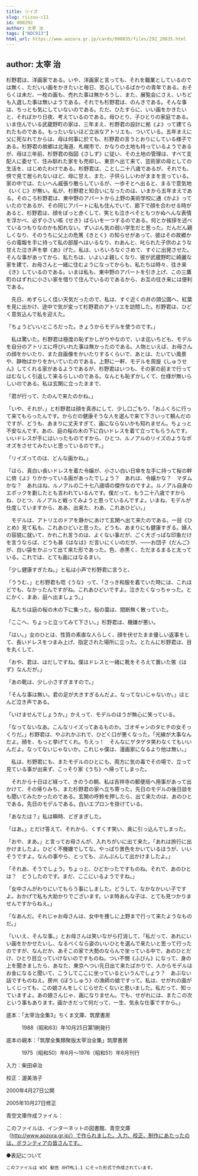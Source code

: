 ```yaml
---
title: リイズ
slug: riizuu-c11
id: 000292
author: 太宰 治
tags: ["NDC913"]
html_url: https://www.aozora.gr.jp/cards/000035/files/292_20035.html
---
```


## author: 太宰 治

杉野君は、洋画家である。いや、洋画家と言っても、それを職業としているのでは無く、ただいい画をかきたいと毎日、苦心しているばかりの青年である。おそらくは未だ、一枚の画も、売れた事は無かろうし、また、展覧会にさえ、いちども入選した事は無いようである。それでも杉野君は、のんきである。そんな事は、ちっとも気にしていないのである。ただ、ひたすらに、いい画をかきたいと、そればかり日夜、考えているのである。母ひとり、子ひとりの家庭である。いま住んでいる武蔵野町の家は、三年まえ、杉野君の設計に拠《よ》って建てられたものである。もったいないほど立派なアトリエも、ついている。五年まえに父に死なれてからは、母は何事に於ても、杉野君の言うとおりにしている様子である。杉野君の故郷は北海道、札幌市で、かなりの土地も持っているようであるが、母は三年前、杉野君の指図《さしず》に従い、その土地の管理は、すべて支配人に委せて、住み馴れた家をも売却し、東京へ出て来て、芸術家の母としての生活を、はじめたわけである。杉野君は、ことし二十八歳であるが、それでも、傍で見て居られないほど、母に甘え、また、子供らしいわがままを言っている。家の中では、たいへん威張り散らしているが、一歩そとへ出ると、まるで意気地《いくじ》が無い。私が、杉野君と知合いになったのは、いまから五年まえである。そのころ杉野君は、東中野のアパートから上野の美術学校に通《かよ》っていたのであるが、その同じアパートに私も住んでいて、廊下で顔を合わせる時があると、杉野君は、顔をぽっと赤くして、笑とも泣きべそともつかぬへんな表情を浮かべ、必ず小さい咳《せき》ばらいを一つするのである。何とか挨拶を述べているつもりなのかも知れない。ずいぶん気の弱い学生だと思った。だんだん親しくなり、そのうちに父上の危篤《きとく》の知らせがあって、彼はその故郷からの電報を手に持って私の部屋へはいるなり、わあんと、叱られた子供のような甘えた泣き声を挙《あ》げた。私は、いろいろなぐさめて、すぐに出発させた。そんな事があってから、私たちは、いよいよ親しくなり、彼が武蔵野町に綺麗な家を建て、お母さんと一緒に住むようになってからも、私たちは時々、往き来《き》しているのである。いまは私も、東中野のアパートを引き上げ、この三鷹町のはずれに小さい家を借りて住んでいるのであるから、お互の往き来には便利である。

　先日、めずらしく佳い天気だったので、私は、すぐ近くの井の頭公園へ、紅葉を見に出かけ、途中で気が変って杉野君のアトリエを訪問した。杉野君は、ひどく意気込んで私を迎えた。

「ちょうどいいところだった。きょうからモデルを使うのです。」

　私は驚いた。杉野君は極度の恥ずかしがりやなので、いま迄いちども、モデルを自分のアトリエに呼びいれた事は無かったのである。人物といえば、お母さんの顔をかいたり、また自画像をかいたりするくらいで、あとは、たいてい風景や、静物ばかりをかいていたのである。上野に一軒、モデルを周旋《しゅうせん》してくれる家があるようであるが、杉野君はいつも、その家の前まで行ってはむなしく引返して来るらしいのである。なんとも恥ずかしくて、仕様が無いらしいのである。私は玄関に立ったままで、

「君が行って、たのんで来たのかね。」

「いや、それが、」と杉野君は顔を真赤にして、少し口ごもり、「おふくろに行って来てもらったんです。からだの健康そうな人を選んで来て下さいって頼んだのですが、どうも、あまりに丈夫すぎて、画にならないかも知れません。ちょっと不安なんです。あの、庭の桜の木の下に白いドレスを着て立ってもらうんです。いいドレスが手にはいったものですから、ひとつ、ルノアルのリイズのようなポオズをさせてみたいと思っているのです。」

「リイズってのは、どんな画かね。」

「ほら、真白い長いドレスを着た令嬢が、小さい白い日傘を左手に持って桜の幹に倚《よ》りかかっている画があったでしょう？　あれは、令嬢かな？　マダムかな？　あれはね、ルノアルの二十七八歳頃の傑作なのですよ。ルノアル自身のエポックを劃したとも言われているんです。僕だって、もう二十八歳ですからね、ひとつ、ルノアルと戦ってみようと思っているんですよ。いまね、モデルが仕度していますから、ああ、出来た、わあ、これあひどい。」

　モデルは、アトリエのドアを静かにあけて玄関へ出て来たのである。一目《ひとめ》見て私も、これあひどいと思った。どうも、あまりにも健康すぎる。婦人の容貌に就いて、かれこれ言うのは、よくない事だが、ごく大ざっぱな印象だけを言うならば、どうも甚《はなは》だ言いにくいのだが、――お団子《だんご》が、白い袋をかぶって出て来た形であった。色、赤黒く、ただまるまると太っている。これでは、とても画にはなるまい。

「少し健康すぎたね。」と私は小声で杉野君に言うと、

「ううむ、」と杉野君も唸《うな》って、「さっき和服を着ていた時には、これほどでも、なかったんですがね。これあひどいですよ。泣きたくなっちゃった。とにかく、まあ、庭へ出ましょう。」

　私たちは庭の桜の木の下に集った。桜の葉は、間断無く散っていた。

「ここへ、ちょっと立ってみて下さい。」杉野君は、機嫌が悪い。

「はい。」女のひとは、性質の素直な人らしく、顔を伏せたまま優しい返事をして、長いドレスをつまみ上げ、指定された場所に立った。とたんに杉野君は、目を丸くして、

「おや、君は、はだしですね。僕はドレスと一緒に靴をそろえて置いた筈《はず》なんだが。」

「あの靴は、少し小さすぎますので。」

「そんな事は無い。君の足が大きすぎるんだよ。なってないじゃないか。」ほとんど泣き声である。

「いけませんでしょうか。」かえって、モデルのほうが無心に笑っている。

「なってないなあ。こんなリイズってあるものか。ゴオギャンのタヒチの女そっくりだ。」杉野君は、やぶれかぶれで、ひどく口が悪くなった。「光線が大事なんだよ。顔を、もっと挙げてくれ。ちえっ！　そんなにゲタゲタ笑わなくてもいいんだよ。なってないじゃないか。これじゃ僕は、漫画家になるより他は無い。」

　私は、杉野君にも、またモデルのひとにも、両方に気の毒でその場で、立って見ている事が出来ず、こっそり家《うち》へ帰ってしまった。

　それから十日ほど経って、きのうの朝、私は吉祥寺の郵便局へ用事があって出かけて、その帰りみち、また杉野君の家へ立ち寄った。先日のモデルの後日談をも聞いてみたかったのである。玄関の呼鈴を押したら、出て来たのは、あのひとである。先日のモデルである。白いエプロンを掛けている。

「あなたは？」私は瞬時、どぎまぎした。

「はあ。」とだけ答えて、それから、くすくす笑い、奥に引っ込んでしまった。

「おや、まあ。」と言ってお母さんが、入れちがいに出て来た。「あれは旅行に出かけましたよ。ひどく不機嫌でしてな。やっぱり景色をかいているほうが、いいそうですよ。なんの事やら、とっても、ぷんぷんして出かけましたよ。」

「それあ、そうでしょう。ちょっと、ひどかったですものね。それで、あのひとは？　どうしたのです。まだ、ここにいるようですね。」

「女中さんがわりにいてもらう事にしました。どうして、なかなかいい子ですよ。おかげで私も大助かりでございます。いま時あんな子は、とても見つかりませんですからねえ。」

「なあんだ。それじゃお母さんは、女中を捜しに上野まで行って来たようなものだ。」

「いいえ、そんな事。」とお母さんは笑いながら打消して、「私だって、あれにいい画をかかせたいし、なるべくなら姿のいいひとを選んで来たいと思って行ったのですが、なんだか、あそこの家で大勢のならんで坐っている中で、あのひとだけ、ひとり目立っていけないのですものね。つい不憫《ふびん》になって、身の上を聞きましたら、あなた、東京へつい先日出て来たばかりで、人からモデルはお金になると聞いて、こうしてここに坐っているというんでしょう？　あぶない話ですものねえ。房州《ぼうしゅう》の漁師の娘ですって。私は、せがれの画がしくじっても、この娘さんをしくじらせたくないと思いました。私だって、知っていますよ。あの娘さんじゃ、画になりません。でも、せがれには、またこの次という事もあります。画かきだって何だって、一生、気永な仕事ですから。」













底本：「太宰治全集3」ちくま文庫、筑摩書房


　　　1988（昭和63）年10月25日第1刷発行

底本の親本：「筑摩全集類聚版太宰治全集」筑摩書房

　　　1975（昭和50）年6月～1976（昭和51）年6月刊行

入力：柴田卓治

校正：渥美浩子

2000年4月27日公開

2005年10月27日修正

青空文庫作成ファイル：

このファイルは、インターネットの図書館、青空文庫（http://www.aozora.gr.jp/）で作られました。入力、校正、制作にあたったのは、ボランティアの皆さんです。









●表記について


	このファイルは W3C 勧告 XHTML1.1 にそった形式で作成されています。